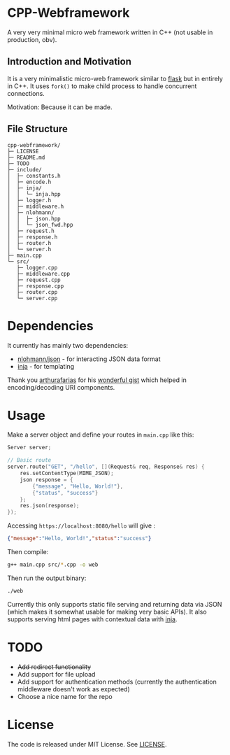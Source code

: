 # CPP-Webframework
A very very minimal micro web framework written in C++ (not usable in production, obv).

## Introduction and Motivation
It is a very minimalistic micro-web framework similar to [flask](https://github.com/pallets/flask) but in entirely in C++. It uses `fork()` to make child process to handle concurrent connections.

Motivation: Because it can be made.

## File Structure

```
cpp-webframework/
├─ LICENSE
├─ README.md
├─ TODO
├─ include/
│  ├─ constants.h
│  ├─ encode.h
│  ├─ inja/
│  │  └─ inja.hpp
│  ├─ logger.h
│  ├─ middleware.h
│  ├─ nlohmann/
│  │  ├─ json.hpp
│  │  └─ json_fwd.hpp
│  ├─ request.h
│  ├─ response.h
│  ├─ router.h
│  └─ server.h
├─ main.cpp
└─ src/
   ├─ logger.cpp
   ├─ middleware.cpp
   ├─ request.cpp
   ├─ response.cpp
   ├─ router.cpp
   └─ server.cpp
```

# Dependencies

It currently has mainly two dependencies:
- [nlohmann/json](https://github.com/nlohmann/json) - for interacting JSON data format
- [inja](https://github.com/pantor/inja) - for templating

Thank you [arthurafarias](https://github.com/arthurafarias/) for his [wonderful gist](https://gist.github.com/arthurafarias/56fec2cd49a32f374c02d1df2b6c350f) which helped in encoding/decoding URI components.

# Usage

Make a server object and define your routes in `main.cpp` like this:

```cpp
Server server;

// Basic route
server.route("GET", "/hello", [](Request& req, Response& res) {
    res.setContentType(MIME_JSON);
    json response = {
        {"message", "Hello, World!"},
        {"status", "success"}
    };
    res.json(response);
});
```

Accessing `https://localhost:8080/hello` will give :
```json
{"message":"Hello, World!","status":"success"}
```

Then compile:
```bash
g++ main.cpp src/*.cpp -o web
```

Then run the output binary:
```bash
./web
```

Currently this only supports static file serving and returning data via JSON (which makes it somewhat usable for making very basic APIs). It also supports serving html pages with contextual data with [inja](https://github.com/pantor/inja). 

# TODO
- ~~Add redirect functionality~~
- Add support for file upload
- Add support for authentication methods (currently the authentication middleware doesn't work as expected)
- Choose a nice name for the repo

# License
The code is released under MIT License. See [LICENSE](./LICENSE).
